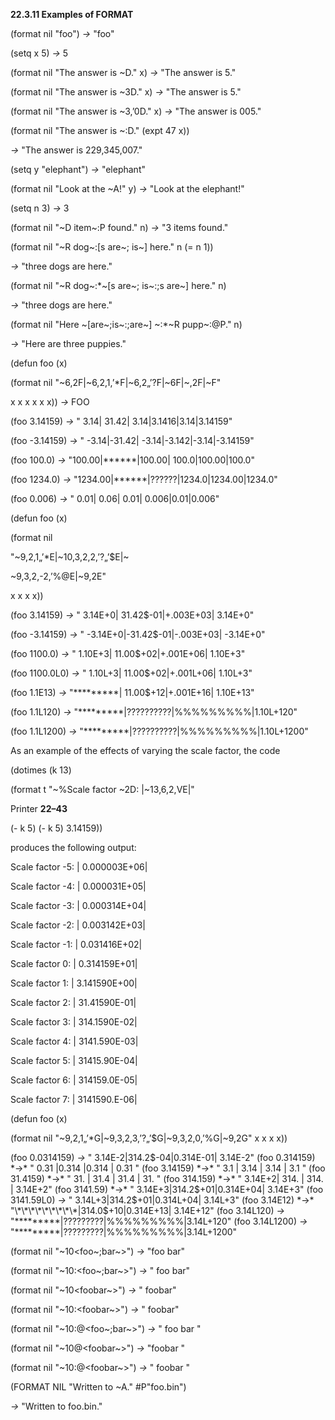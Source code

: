 **22.3.11 Examples of FORMAT** 

(format nil "foo") *→* "foo" 

(setq x 5) *→* 5 

(format nil "The answer is ~D." x) *→* "The answer is 5." 

(format nil "The answer is ~3D." x) *→* "The answer is 5." 

(format nil "The answer is ~3,’0D." x) *→* "The answer is 005." 

(format nil "The answer is ~:D." (expt 47 x)) 

*→* "The answer is 229,345,007." 

(setq y "elephant") *→* "elephant" 

(format nil "Look at the ~A!" y) *→* "Look at the elephant!" 

(setq n 3) *→* 3 

(format nil "~D item~:P found." n) *→* "3 items found." 

(format nil "~R dog~:[s are~; is~] here." n (= n 1)) 

*→* "three dogs are here." 

(format nil "~R dog~:\*~[s are~; is~:;s are~] here." n) 

*→* "three dogs are here." 

(format nil "Here ~[are~;is~:;are~] ~:\*~R pupp~:@P." n) 

*→* "Here are three puppies." 

(defun foo (x) 

(format nil "~6,2F|~6,2,1,’\*F|~6,2„’?F|~6F|~,2F|~F" 

x x x x x x)) *→* FOO 

(foo 3.14159) *→* " 3.14| 31.42| 3.14|3.1416|3.14|3.14159" 

(foo -3.14159) *→* " -3.14|-31.42| -3.14|-3.142|-3.14|-3.14159" 

(foo 100.0) *→* "100.00|\*\*\*\*\*\*|100.00| 100.0|100.00|100.0" 

(foo 1234.0) *→* "1234.00|\*\*\*\*\*\*|??????|1234.0|1234.00|1234.0" 

(foo 0.006) *→* " 0.01| 0.06| 0.01| 0.006|0.01|0.006" 

(defun foo (x) 

(format nil 

"~9,2,1„’\*E|~10,3,2,2,’?„’$E|~ 

~9,3,2,-2,’%@E|~9,2E" 

x x x x)) 

(foo 3.14159) *→* " 3.14E+0| 31.42$-01|+.003E+03| 3.14E+0" 

(foo -3.14159) *→* " -3.14E+0|-31.42$-01|-.003E+03| -3.14E+0" 

(foo 1100.0) *→* " 1.10E+3| 11.00$+02|+.001E+06| 1.10E+3" 

(foo 1100.0L0) *→* " 1.10L+3| 11.00$+02|+.001L+06| 1.10L+3" 

(foo 1.1E13) *→* "\*\*\*\*\*\*\*\*\*| 11.00$+12|+.001E+16| 1.10E+13" 

(foo 1.1L120) *→* "\*\*\*\*\*\*\*\*\*|??????????|%%%%%%%%%|1.10L+120" 

(foo 1.1L1200) *→* "\*\*\*\*\*\*\*\*\*|??????????|%%%%%%%%%|1.10L+1200" 

As an example of the effects of varying the scale factor, the code 

(dotimes (k 13) 

(format t "~%Scale factor ~2D: |~13,6,2,VE|" 

Printer **22–43**

 

 

(- k 5) (- k 5) 3.14159)) 

produces the following output: 

Scale factor -5: | 0.000003E+06| 

Scale factor -4: | 0.000031E+05| 

Scale factor -3: | 0.000314E+04| 

Scale factor -2: | 0.003142E+03| 

Scale factor -1: | 0.031416E+02| 

Scale factor 0: | 0.314159E+01| 

Scale factor 1: | 3.141590E+00| 

Scale factor 2: | 31.41590E-01| 

Scale factor 3: | 314.1590E-02| 

Scale factor 4: | 3141.590E-03| 

Scale factor 5: | 31415.90E-04| 

Scale factor 6: | 314159.0E-05| 

Scale factor 7: | 3141590.E-06| 

(defun foo (x) 

(format nil "~9,2,1„’\*G|~9,3,2,3,’?„’$G|~9,3,2,0,’%G|~9,2G" x x x x)) 

(foo 0.0314159) *→* " 3.14E-2|314.2$-04|0.314E-01| 3.14E-2" (foo 0.314159) *→* " 0.31 |0.314 |0.314 | 0.31 " (foo 3.14159) *→* " 3.1 | 3.14 | 3.14 | 3.1 " (foo 31.4159) *→* " 31. | 31.4 | 31.4 | 31. " (foo 314.159) *→* " 3.14E+2| 314. | 314. | 3.14E+2" (foo 3141.59) *→* " 3.14E+3|314.2$+01|0.314E+04| 3.14E+3" (foo 3141.59L0) *→* " 3.14L+3|314.2$+01|0.314L+04| 3.14L+3" (foo 3.14E12) *→* "\*\*\*\*\*\*\*\*\*|314.0$+10|0.314E+13| 3.14E+12" (foo 3.14L120) *→* "\*\*\*\*\*\*\*\*\*|?????????|%%%%%%%%%|3.14L+120" (foo 3.14L1200) *→* "\*\*\*\*\*\*\*\*\*|?????????|%%%%%%%%%|3.14L+1200" 

(format nil "~10\<foo~;bar~\>") *→* "foo bar" 

(format nil "~10:\<foo~;bar~\>") *→* " foo bar" 

(format nil "~10\<foobar~\>") *→* " foobar" 

(format nil "~10:\<foobar~\>") *→* " foobar" 

(format nil "~10:@\<foo~;bar~\>") *→* " foo bar " 

(format nil "~10@\<foobar~\>") *→* "foobar " 

(format nil "~10:@\<foobar~\>") *→* " foobar " 

(FORMAT NIL "Written to ~A." #P"foo.bin") 

*→* "Written to foo.bin." 



 

 


